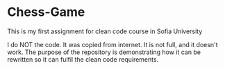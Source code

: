 # Chess-Game
This is my first assignment for clean code course in Sofia University

I do NOT the code. It was copied from internet. It is not full, and it doesn't work. The purpose of the repository is demonstrating
how it can be rewritten so it can fulfil the clean code requirements. 
